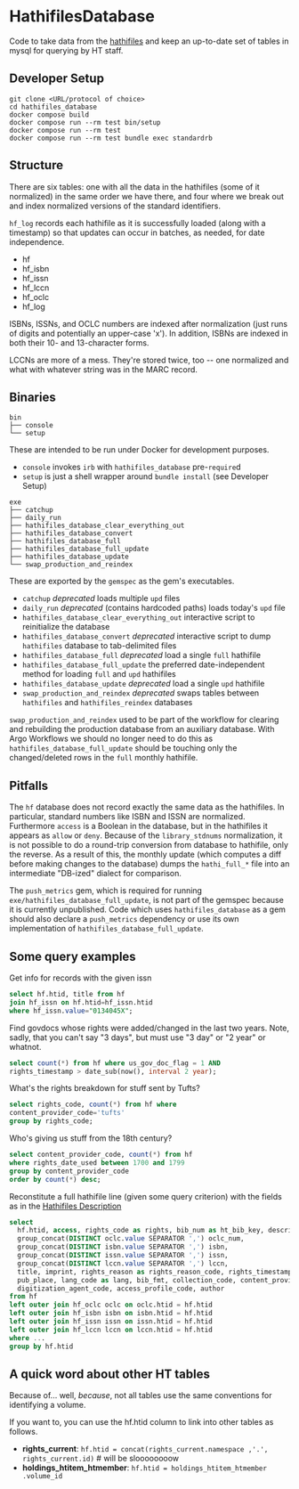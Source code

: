 # HathifilesDatabase

Code to take data from the [hathifiles](https://github.com/hathitrust/hathifiles)
and keep an up-to-date set of tables in mysql for querying by HT staff.

## Developer Setup
```
git clone <URL/protocol of choice>
cd hathifiles_database
docker compose build
docker compose run --rm test bin/setup
docker compose run --rm test
docker compose run --rm test bundle exec standardrb
```

## Structure

There are six tables: one with all the data in the hathifiles
(some of it normalized) in the same order we have there, and 
four where we break out and index normalized versions of the 
standard identifiers.

`hf_log` records each hathifile as it is successfully loaded (along with a timestamp)
so that updates can occur in batches, as needed, for date independence.

* hf
* hf_isbn
* hf_issn
* hf_lccn
* hf_oclc
* hf_log

ISBNs, ISSNs, and OCLC numbers are indexed after normalization (just
 runs of digits and potentially an upper-case 'x'). In addition, ISBNs
  are indexed in both their 10- and 13-character forms.
  
LCCNs are more of a mess. They're stored twice, too -- one normalized
 and what with whatever string was in the MARC record.

## Binaries
```
bin
├── console
└── setup
```
These are intended to be run under Docker for development purposes.

- `console` invokes `irb` with `hathifiles_database` pre-`require`d
- `setup` is just a shell wrapper around `bundle install` (see Developer Setup)

```
exe
├── catchup
├── daily_run
├── hathifiles_database_clear_everything_out
├── hathifiles_database_convert
├── hathifiles_database_full
├── hathifiles_database_full_update
├── hathifiles_database_update
└── swap_production_and_reindex
```
These are exported by the `gemspec` as the gem's executables.
- `catchup` _deprecated_ loads multiple `upd` files
- `daily_run` _deprecated_ (contains hardcoded paths) loads today's `upd` file
- `hathifiles_database_clear_everything_out` interactive script to reinitialize the database
- `hathifiles_database_convert` _deprecated_ interactive script to dump `hathifiles` database to tab-delimited files
- `hathifiles_database_full` _deprecated_ load a single `full` hathifile
- `hathifiles_database_full_update` the preferred date-independent method for loading `full` and `upd` hathifiles
- `hathifiles_database_update` _deprecated_ load a single `upd` hathifile
- `swap_production_and_reindex` _deprecated_ swaps tables between `hathifiles` and `hathifiles_reindex` databases

`swap_production_and_reindex` used to be part of the workflow for clearing and rebuilding the
production database from an auxiliary database. With Argo Workflows we should no longer need to
do this as `hathifiles_database_full_update` should be touching only the changed/deleted rows
in the `full` monthly hathifile.

## Pitfalls

The `hf` database does not record exactly the same data as the hathifiles.
In particular, standard numbers like ISBN and ISSN are normalized.
Furthermore `access` is a Boolean in the database, but in the hathifiles it appears as
`allow` or `deny`. Because of the `library_stdnums` normalization, it is not possible
to do a round-trip conversion from database to hathifile, only the reverse.
As a result of this, the monthly update (which computes a diff before making changes to
the database) dumps the `hathi_full_*` file into an intermediate "DB-ized" dialect for
comparison.

The `push_metrics` gem, which is required for running `exe/hathifiles_database_full_update`,
is not part of the gemspec because it is currently unpublished. Code which uses `hathifiles_database`
as a gem should also declare a `push_metrics` dependency or use its own implementation
of `hathifiles_database_full_update`.

## Some query examples

Get info for records with the given issn

```sql
select hf.htid, title from hf 
join hf_issn on hf.htid=hf_issn.htid 
where hf_issn.value="0134045X";
```

Find govdocs whose rights were added/changed in the last two years.
Note, sadly, that you can't say "3 days", but must use "3 day"
or "2 year" or whatnot.

```sql
select count(*) from hf where us_gov_doc_flag = 1 AND
rights_timestamp > date_sub(now(), interval 2 year);
```

What's the rights breakdown for stuff sent by Tufts?

```sql
select rights_code, count(*) from hf where 
content_provider_code='tufts' 
group by rights_code;
```

Who's giving us stuff from the 18th century?
```sql
select content_provider_code, count(*) from hf 
where rights_date_used between 1700 and 1799 
group by content_provider_code 
order by count(*) desc;
```

Reconstitute a full hathifile line (given some query criterion) with the fields as in the [Hathifiles Description](https://www.hathitrust.org/hathifiles_description)

```sql
select 
  hf.htid, access, rights_code as rights, bib_num as ht_bib_key, description, source, source_bib_num,
  group_concat(DISTINCT oclc.value SEPARATOR ',') oclc_num,
  group_concat(DISTINCT isbn.value SEPARATOR ',') isbn,
  group_concat(DISTINCT issn.value SEPARATOR ',') issn,
  group_concat(DISTINCT lccn.value SEPARATOR ',') lccn,
  title, imprint, rights_reason as rights_reason_code, rights_timestamp, us_gov_doc_flag, rights_date_used,
  pub_place, lang_code as lang, bib_fmt, collection_code, content_provider_code, responsible_entity_code,
  digitization_agent_code, access_profile_code, author
from hf
left outer join hf_oclc oclc on oclc.htid = hf.htid
left outer join hf_isbn isbn on isbn.htid = hf.htid
left outer join hf_issn issn on issn.htid = hf.htid
left outer join hf_lccn lccn on lccn.htid = hf.htid
where ...
group by hf.htid
```

## A quick word about other HT tables

Because of... well, _because_, not all tables use the same conventions
for identifying a volume.

If you want to, you can use the hf.htid column to link into other tables
as follows.

* **rights_current**: `hf.htid = concat(rights_current.namespace
,'.', rights_current.id)` # will be sloooooooow
* **holdings_htitem_htmember**: `hf.htid = holdings_htitem_htmember
.volume_id`
 
